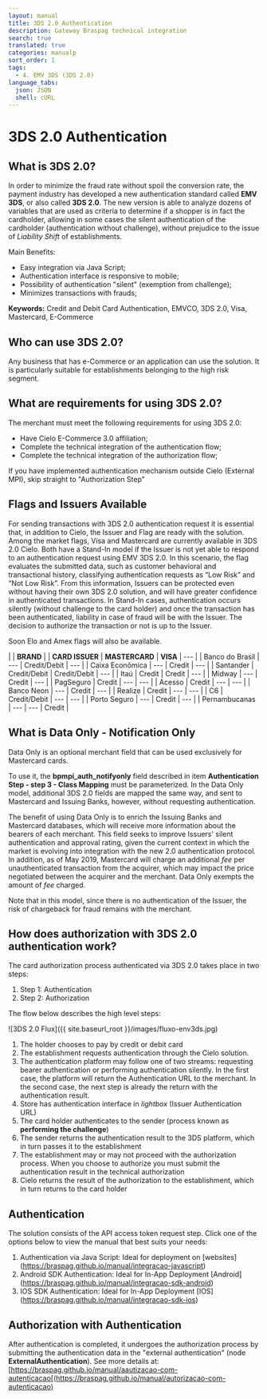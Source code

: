 ```yaml
---
layout: manual
title: 3DS 2.0 Authentication
description: Gateway Braspag technical integration
search: true
translated: true
categories: manualp
sort_order: 1
tags:
  - 4. EMV 3DS (3DS 2.0)
language_tabs:
  json: JSON
  shell: cURL
---
```


# 3DS 2.0 Authentication

## What is 3DS 2.0?

In order to minimize the fraud rate without spoil the conversion rate, the payment industry has developed a new authentication standard called **EMV 3DS**, or also called **3DS 2.0**. The new version is able to analyze dozens of variables that are used as criteria to determine if a shopper is in fact the cardholder, allowing in some cases the silent authentication of the cardholder (authentication without challenge), without prejudice to the issue of _Liability Shift_ of establishments.

Main Benefits:

- Easy integration via Java Script;
- Authentication interface is responsive to mobile;
- Possibility of authentication "silent" (exemption from challenge);
- Minimizes transactions with frauds;

**Keywords:** Credit and Debit Card Authentication, EMVCO, 3DS 2.0, Visa, Mastercard, E-Commerce

## Who can use 3DS 2.0?

Any business that has e-Commerce or an application can use the solution. It is particularly suitable for establishments belonging to the high risk segment.

## What are requirements for using 3DS 2.0?

The merchant must meet the following requirements for using 3DS 2.0:

- Have Cielo E-Commerce 3.0 affiliation;
- Complete the technical integration of the authentication flow;
- Complete the technical integration of the authorization flow;

<aside class="notice">If you have implemented authentication mechanism outside Cielo (External MPI), skip straight to "Authorization Step"</aside>

## Flags and Issuers Available

For sending transactions with 3DS 2.0 authentication request it is essential that, in addition to Cielo, the Issuer and Flag are ready with the solution. Among the market flags, Visa and Mastercard are currently available in 3DS 2.0 Cielo. Both have a Stand-In model if the Issuer is not yet able to respond to an authentication request using EMV 3DS 2.0. In this scenario, the flag evaluates the submitted data, such as customer behavioral and transactional history, classifying authentication requests as “Low Risk” and “Not Low Risk”. From this information, Issuers can be protected even without having their own 3DS 2.0 solution, and will have greater confidence in authenticated transactions. In Stand-In cases, authentication occurs silently (without challenge to the card holder) and once the transaction has been authenticated, liability in case of fraud will be with the Issuer. The decision to authorize the transaction or not is up to the Issuer.

Soon Elo and Amex flags will also be available.

|                     | **BRAND**                                                    |
| **CARD ISSUER**     | **MASTERCARD**     | **VISA**           | ---                |
| Banco do Brasil     | ---                | Credit/Debit       | ---                |
| Caixa Econômica     | ---                | Credit             | ---                |
| Santander           | Credit/Debit       | Credit/Debit       | ---                |
| Itaú                | Credit             | Credit             | ---                |
| Midway              | ---                | Credit             | ---                |
| PagSeguro           | Credit             | ---                | ---                |
| Acesso              | Credit             | ---                | ---                |
| Banco Neon          | ---                | Credit             | ---                |
| Realize             | Credit             | ---                | ---                |
| C6                  | Credit/Debit       | ---                | ---                |
| Porto Seguro        | ---                | Credit             | ---                |
| Pernambucanas       | ---                | ---                | Credit             |

## What is Data Only - Notification Only

Data Only is an optional merchant field that can be used exclusively for Mastercard cards.

To use it, the **bpmpi_auth_notifyonly** field described in item **Authentication Step - step 3 - Class Mapping** must be parameterized. In the Data Only model, additional 3DS 2.0 fields are mapped the same way, and sent to Mastercard and Issuing Banks, however, without requesting authentication.

The benefit of using Data Only is to enrich the Issuing Banks and Mastercard databases, which will receive more information about the bearers of each merchant. This field seeks to improve Issuers' silent authentication and approval rating, given the current context in which the market is evolving into integration with the new 2.0 authentication protocol. In addition, as of May 2019, Mastercard will charge an additional _fee_ per unauthenticated transaction from the acquirer, which may impact the price negotiated between the acquirer and the merchant. Data Only exempts the amount of _fee_ charged.

Note that in this model, since there is no authentication of the Issuer, the risk of chargeback for fraud remains with the merchant.

## How does authorization with 3DS 2.0 authentication work?

The card authorization process authenticated via 3DS 2.0 takes place in two steps:

1. Step 1: Authentication
2. Step 2: Authorization

The flow below describes the high level steps:

![3DS 2.0 Flux]({{ site.baseurl_root }}/images/fluxo-env3ds.jpg)

1. The holder chooses to pay by credit or debit card
2. The establishment requests authentication through the Cielo solution.
3. The authentication platform may follow one of two streams: requesting bearer authentication or performing authentication silently. In the first case, the platform will return the Authentication URL to the merchant. In the second case, the next step is already the return with the authentication result.
4. Store has authentication interface in _lightbox_ (Issuer Authentication URL)
5. The card holder authenticates to the sender (process known as **performing the challenge**)
6. The sender returns the authentication result to the 3DS platform, which in turn passes it to the establishment
7. The establishment may or may not proceed with the authorization process. When you choose to authorize you must submit the authentication result in the technical authorization
8. Cielo returns the result of the authorization to the establishment, which in turn returns to the card holder

## Authentication

The solution consists of the API access token request step.
Click one of the options below to view the manual that best suits your needs:

1. Authentication via Java Script: Ideal for deployment on [websites] (https://braspag.github.io/manual/integracao-javascript)
2. Android SDK Authentication: Ideal for In-App Deployment [Android] (https://braspag.github.io/manual/integracao-sdk-android)
3. IOS SDK Authentication: Ideal for In-App Deployment [IOS] (https://braspag.github.io/manual/integracao-sdk-ios)

## Authorization with Authentication

After authentication is completed, it undergoes the authorization process by submitting the authentication data in the "external authentication" (node **ExternalAuthentication**).
See more details at: [https://braspag.github.io/manual/aautizacao-com-autenticacao[(https://braspag.github.io/manual/autorizacao-com-autenticacao)

